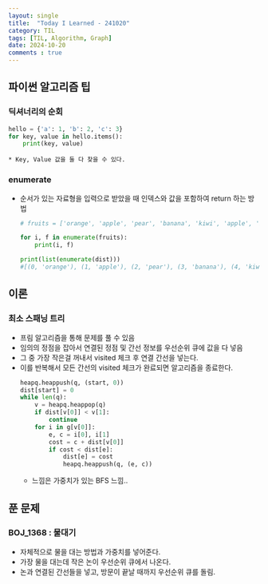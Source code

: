 ```yaml
---
layout: single
title:  "Today I Learned - 241020"
category: TIL
tags: [TIL, Algorithm, Graph]
date: 2024-10-20
comments : true
---
```


## 파이썬 알고리즘 팁
### 딕셔너리의 순회
```python
hello = {'a': 1, 'b': 2, 'c': 3}
for key, value in hello.items():
    print(key, value)
```
    * Key, Value 값을 둘 다 찾을 수 있다.

### enumerate
* 순서가 있는 자료형을 입력으로 받았을 때 인덱스와 값을 포함하여 return 하는 방법
    ```python
    # fruits = ['orange', 'apple', 'pear', 'banana', 'kiwi', 'apple', 'banana']

    for i, f in enumerate(fruits):
        print(i, f)
    
    print(list(enumerate(dist)))
    #[(0, 'orange'), (1, 'apple'), (2, 'pear'), (3, 'banana'), (4, 'kiwi'), (5, 'apple'), (6, 'banana')]
    ```
## 이론
### 최소 스패닝 트리
* 프림 알고리즘을 통해 문제를 풀 수 있음
* 임의의 정점을 잡아서 연결된 정점 및 간선 정보를 우선순위 큐에 값을 다 넣음
* 그 중 가장 작은걸 꺼내서 visited 체크 후 연결 간선을 넣는다.
* 이를 반복해서 모든 간선의 visited 체크가 완료되면 알고리즘을 종료한다.
    ```python
    heapq.heappush(q, (start, 0))
    dist[start] = 0
    while len(q):
        v = heapq.heappop(q)
        if dist[v[0]] < v[1]:
            continue
        for i in g[v[0]]:
            e, c = i[0], i[1]
            cost = c + dist[v[0]]
            if cost < dist[e]:
                dist[e] = cost
                heapq.heappush(q, (e, c))
    ```
    * 느낌은 가중치가 있는 BFS 느낌..

## 푼 문제
### BOJ_1368 : 물대기
* 자체적으로 물을 대는 방법과 가중치를 넣어준다.
* 가장 물을 대는데 작은 논이 우선순위 큐에서 나온다.
* 논과 연결된 간선들을 넣고, 방문이 끝날 때까지 우선순위 큐를 돌림.
